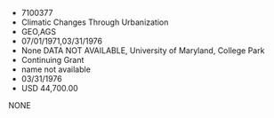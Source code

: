 * 7100377
* Climatic Changes Through Urbanization
* GEO,AGS
* 07/01/1971,03/31/1976
* None   DATA NOT AVAILABLE, University of Maryland, College Park
* Continuing Grant
*   name not available
* 03/31/1976
* USD 44,700.00

NONE